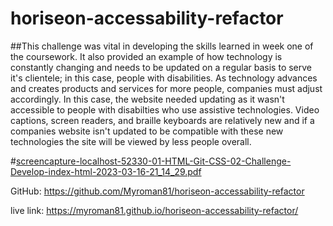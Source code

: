 # horiseon-accessability-refactor

##This challenge was vital in developing the skills learned in week one of the coursework.  It also provided an example of how technology is constantly changing and needs to be updated on a regular basis to serve it's clientele; in this case, people with disabilities.  As technology advances and creates products and services for more people, companies must adjust accordingly.  In this case, the website needed updating as it wasn't accessible to people with disabilties who use assistive technologies.  Video captions, screen readers, and braille keyboards are relatively new and if a companies website isn't updated to be compatible with these new technologies the site will be viewed by less people overall.

#[screencapture-localhost-52330-01-HTML-Git-CSS-02-Challenge-Develop-index-html-2023-03-16-21_14_29.pdf](https://github.com/Myroman81/horiseon-accessability-refactor/files/11007204/screencapture-localhost-52330-01-HTML-Git-CSS-02-Challenge-Develop-index-html-2023-03-16-21_14_29.pdf)

GitHub: https://github.com/Myroman81/horiseon-accessability-refactor 

live link: https://myroman81.github.io/horiseon-accessability-refactor/